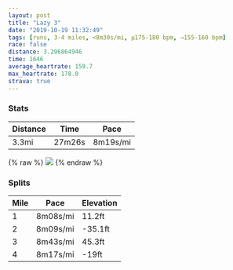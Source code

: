 ```yaml
---
layout: post
title: "Lazy 3"
date: "2019-10-19 11:32:49"
tags: [runs, 3-4 miles, <8m30s/mi, μ175-180 bpm, →155-160 bpm]
race: false
distance: 3.296864946
time: 1646
average_heartrate: 159.7
max_heartrate: 178.0
strava: true
---
```


### Stats

| Distance | Time | Pace |
|----------|------|------|
|3.3mi|27m26s|8m19s/mi|

{% raw %}
<img src='https://maps.googleapis.com/maps/api/staticmap?maptype=roadmap&path=enc:{vrwF~fqbM`@}@Tu@NKNAtBzA^PZF\Nh@f@NFJALBn@l@XH~@f@TRRJf@f@BFh@Fr@VDDD?r@Zj@b@`@h@rApAPJJHbA^n@j@h@\FLXHTNDFRJ`@Hj@\NBjBrAd@b@p@XLHJBXXd@p@NLZV`@Nb@RTNNDt@`@f@^DHPHp@~@TLP@d@EX?H@h@^T^RL?JNNf@LbAFlARd@L`@DRDn@Tb@`@RHVTLFbBl@L?JKP_@ZyAFENAJCHc@L]Fo@Rw@@Q?KR{AAGBMR[HQFe@JKFSNcAPw@`@{CFING`@?PDBHx@b@NLIBc@Cc@i@AGD]Tq@`@o@AQQm@OKL}@JSNq@Pc@TuADg@\g@BSC_@TmARsBd@qCBu@D[Pi@F]La@P}@h@cBBUV}@r@}CTm@DY^kA\mBPm@Jm@Ro@Fa@JOPm@l@qCDYTy@Jm@J_@D]F[FcAFY?MNgAD_@XkAH{@r@iCHO^wBh@qBHSJs@?c@Nk@P_BJ_@TwAFSh@}CVw@Nu@Pa@HYb@aC^gAXq@d@iBFQ`@e@Re@VoAFs@Hg@f@iBr@kEL[V}@P_ACE?DI@KTKA@IW[o@uAoAs@QQs@[][YCi@WQE{@g@WUe@[_@Qe@OaAq@g@Q_@UQS{@o@_@i@y@s@QUQMUc@_@a@&key=AIzaSyC1MId7bFpkLXNAaYhBSTb8jLyiSqzbDtM&size=800x800&markers=color:yellow|label:S|40.73342,-73.98528&markers=color:green|label:F|40.71566000000002,-73.96014999999994'>
{% endraw %}

### Splits

| Mile | Pace | Elevation |
|------|------|-----------|
|1|8m08s/mi|11.2ft|
|2|8m09s/mi|-35.1ft|
|3|8m43s/mi|45.3ft|
|4|8m17s/mi|-19ft|
